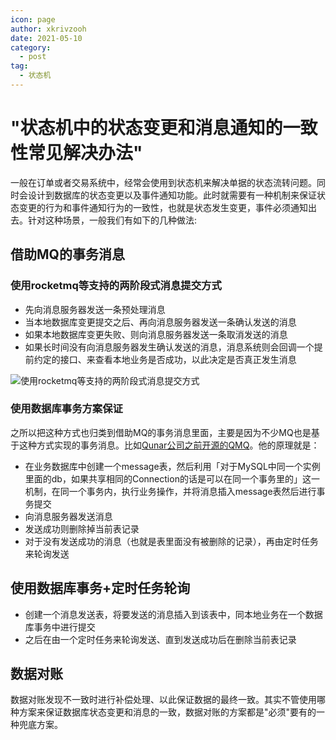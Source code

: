 ```yaml
---
icon: page
author: xkrivzooh
date: 2021-05-10
category:
  - post
tag:
  - 状态机
---
```


# "状态机中的状态变更和消息通知的一致性常见解决办法"

一般在订单或者交易系统中，经常会使用到状态机来解决单据的状态流转问题。同时会设计到数据库的状态变更以及事件通知功能。此时就需要有一种机制来保证状态变更的行为和事件通知行为的一致性，也就是状态发生变更，事件必须通知出去。针对这种场景，一般我们有如下的几种做法:

## 借助MQ的事务消息

### 使用rocketmq等支持的两阶段式消息提交方式

- 先向消息服务器发送一条预处理消息
- 当本地数据库变更提交之后、再向消息服务器发送一条确认发送的消息
- 如果本地数据库变更失败、则向消息服务器发送一条取消发送的消息
- 如果长时间没有向消息服务器发生确认发送的消息，消息系统则会回调一个提前约定的接口、来查看本地业务是否成功，以此决定是否真正发生消息

![使用rocketmq等支持的两阶段式消息提交方式](https://wenchao.ren/img/2021/05/1620648170-6f534f70b2af3850a18600d751ef479e-20210510200250.png)

### 使用数据库事务方案保证

之所以把这种方式也归类到借助MQ的事务消息里面，主要是因为不少MQ也是基于这种方式实现的事务消息。比如[Qunar公司之前开源的QMQ](https://github.com/qunarcorp/qmq/blob/master/docs/cn/transaction.md)。他的原理就是：

- 在业务数据库中创建一个message表，然后利用「对于MySQL中同一个实例里面的db，如果共享相同的Connection的话是可以在同一个事务里的」这一机制，在同一个事务内，执行业务操作，并将消息插入message表然后进行事务提交
- 向消息服务器发送消息
- 发送成功则删除掉当前表记录
- 对于没有发送成功的消息（也就是表里面没有被删除的记录），再由定时任务来轮询发送


## 使用数据库事务+定时任务轮询

- 创建一个消息发送表，将要发送的消息插入到该表中，同本地业务在一个数据库事务中进行提交
- 之后在由一个定时任务来轮询发送、直到发送成功后在删除当前表记录

## 数据对账

数据对账发现不一致时进行补偿处理、以此保证数据的最终一致。其实不管使用哪种方案来保证数据库状态变更和消息的一致，数据对账的方案都是"必须"要有的一种兜底方案。


